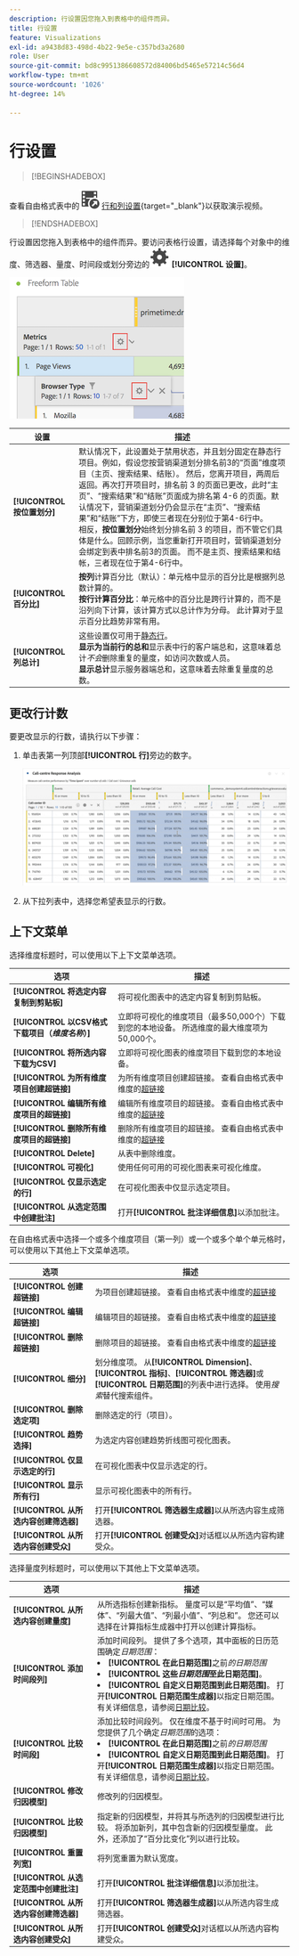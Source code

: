 ```yaml
---
description: 行设置因您拖入到表格中的组件而异。
title: 行设置
feature: Visualizations
exl-id: a9438d83-498d-4b22-9e5e-c357bd3a2680
role: User
source-git-commit: bd8c9951386608572d84006bd5465e57214c56d4
workflow-type: tm+mt
source-wordcount: '1026'
ht-degree: 14%

---
```


# 行设置


>[!BEGINSHADEBOX]

查看自由格式表中的![VideoCheckedOut](/help/assets/icons/VideoCheckedOut.svg) [行和列设置](https://video.tv.adobe.com/v/40382/?quality=12&learn=on){target="_blank"}以获取演示视频。

>[!ENDSHADEBOX]

行设置因您拖入到表格中的组件而异。要访问表格行设置，请选择每个对象中的维度、筛选器、量度、时间段或划分旁边的![设置](/help/assets/icons/Setting.svg) **[!UICONTROL 设置]**。

![自由格式表突出显示指标的“设置”图标](assets/row-settings.png)

| 设置 | 描述 |
| --- | --- |
| **[!UICONTROL 按位置划分]** | 默认情况下，此设置处于禁用状态，并且划分固定在静态行项目。例如，假设您按营销渠道划分排名前3的“页面”维度项目（主页、搜索结果、结账）。 然后，您离开项目，两周后返回。再次打开项目时，排名前 3 的页面已更改，此时“主页”、“搜索结果”和“结账”页面成为排名第 4-6 的页面。默认情况下，营销渠道划分仍会显示在“主页”、“搜索结果”和“结账”下方，即使三者现在分别位于第4-6行中。 <br>相反，**按位置划分**&#x200B;始终划分排名前 3 的项目，而不管它们具体是什么。回顾示例，当您重新打开项目时，营销渠道划分会绑定到表中排名前3的页面。 而不是主页、搜索结果和结帐，三者现在位于第4-6行中。 |
| **[!UICONTROL 百分比]** | **按列**&#x200B;计算百分比（默认）：单元格中显示的百分比是根据列总数计算的。 <br>**按行计算百分比**：单元格中的百分比是跨行计算的，而不是沿列向下计算，该计算方式以总计作为分母。 此计算对于显示百分比趋势非常有用。 |
| **[!UICONTROL 列总计]** | 这些设置仅可用于[静态行](/help/analysis-workspace/visualizations/freeform-table/column-row-settings/manual-vs-dynamic-rows.md)。<br> **显示为当前行的总和**&#x200B;显示表中行的客户端总和，这意味着总计&#x200B;*不会*&#x200B;删除重复的量度，如访问次数或人员。<br> **显示总计**&#x200B;显示服务器端总和，这意味着去除重复量度的总数。 |

## 更改行计数

要更改显示的行数，请执行以下步骤：

1. 单击表第一列顶部&#x200B;**[!UICONTROL 行]**&#x200B;旁边的数字。

   ![自由格式表，显示所显示行数的下拉列表。 已选择400行。](assets/change-row-count.gif)

1. 从下拉列表中，选择您希望表显示的行数。


## 上下文菜单

选择维度标题时，可以使用以下上下文菜单选项。

| 选项 | 描述 |
| --- | --- |
| **[!UICONTROL 将选定内容复制到剪贴板]** | 将可视化图表中的选定内容复制到剪贴板。 |
| **[!UICONTROL 以CSV格式下载项目（*维度名称*）]** | 立即将可视化的维度项目（最多50,000个）下载到您的本地设备。 所选维度的最大维度项为50,000个。 |
| **[!UICONTROL 将所选内容下载为CSV]** | 立即将可视化图表的维度项目下载到您的本地设备。 |
| **[!UICONTROL 为所有维度项目创建超链接]** | 为所有维度项目创建超链接。 查看自由格式表中维度的[超链接](../freeform-table-hyperlinks.md) |
| **[!UICONTROL 编辑所有维度项目的超链接]** | 编辑所有维度项目的超链接。 查看自由格式表中维度的[超链接](../freeform-table-hyperlinks.md) |
| **[!UICONTROL 删除所有维度项目的超链接]** | 删除所有维度项目的超链接。 查看自由格式表中维度的[超链接](../freeform-table-hyperlinks.md) |
| **[!UICONTROL Delete]** | 从表中删除维度。 |
| **[!UICONTROL 可视化]** | 使用任何可用的可视化图表来可视化维度。 |
| **[!UICONTROL 仅显示选定的行]** | 在可视化图表中仅显示选定项目。 |
| **[!UICONTROL 从选定范围中创建批注]** | 打开&#x200B;**[!UICONTROL 批注详细信息]**&#x200B;以添加批注。 |


在自由格式表中选择一个或多个维度项目（第一列）或一个或多个单个单元格时，可以使用以下其他上下文菜单选项。

| 选项 | 描述 |
| --- | --- |
| **[!UICONTROL 创建超链接]** | 为项目创建超链接。 查看自由格式表中维度的[超链接](../freeform-table-hyperlinks.md) |
| **[!UICONTROL 编辑超链接]** | 编辑项目的超链接。 查看自由格式表中维度的[超链接](../freeform-table-hyperlinks.md) |
| **[!UICONTROL 删除超链接]** | 删除项目的超链接。 查看自由格式表中维度的[超链接](../freeform-table-hyperlinks.md) |
| **[!UICONTROL 细分]** | 划分维度项。 从&#x200B;**[!UICONTROL Dimension]**、**[!UICONTROL 指标]**、**[!UICONTROL 筛选器]**&#x200B;或&#x200B;**[!UICONTROL 日期范围]**&#x200B;的列表中进行选择。 使用&#x200B;*搜索*&#x200B;替代搜索组件。 |
| **[!UICONTROL 删除选定项]** | 删除选定的行（项目）。 |
| **[!UICONTROL 趋势选择]** | 为选定内容创建趋势折线图可视化图表。 |
| **[!UICONTROL 仅显示选定的行]** | 在可视化图表中仅显示选定的行。 |
| **[!UICONTROL 显示所有行]** | 显示可视化图表中的所有行。 |
| **[!UICONTROL 从所选内容创建筛选器]** | 打开&#x200B;**[!UICONTROL 筛选器生成器]**&#x200B;以从所选内容生成筛选器。 |
| **[!UICONTROL 从所选内容创建受众]** | 打开&#x200B;**[!UICONTROL 创建受众]**&#x200B;对话框以从所选内容构建受众。 |

选择量度列标题时，可以使用以下其他上下文菜单选项。

| 选项 | 描述 |
|---|---|
| **[!UICONTROL 从所选内容创建量度]** | 从所选指标创建新指标。 量度可以是“平均值”、“媒体”、“列最大值”、“列最小值”、“列总和”。 您还可以选择在计算指标生成器中打开以创建计算指标。 |
| **[!UICONTROL 添加时间段列]** | 添加时间段列。 提供了多个选项，其中面板的日历范围确定&#x200B;*日期范围*： <li>**[!UICONTROL 在此日期范围]**&#x200B;之前&#x200B;*的日期范围*</li><li>**[!UICONTROL 这些&#x200B;*日期范围*至此日期范围]**。</li><li>**[!UICONTROL 自定义日期范围到此日期范围]**。 打开&#x200B;**[!UICONTROL 日期范围生成器]**&#x200B;以指定日期范围。</li>有关详细信息，请参阅[日期比较](/help/components/date-ranges/time-comparison.md)。 |
| **[!UICONTROL 比较时间段]** | 添加比较时间段列。 仅在维度不基于时间时可用。 为您提供了几个确定&#x200B;*日期范围*&#x200B;的选项： <li>**[!UICONTROL 在此日期范围]**&#x200B;之前&#x200B;*的日期范围*</li><li>**[!UICONTROL 自定义日期范围到此日期范围]**。 打开&#x200B;**[!UICONTROL 日期范围生成器]**&#x200B;以指定日期范围。</li>有关详细信息，请参阅[日期比较](/help/components/date-ranges/time-comparison.md)。 |
| **[!UICONTROL 修改归因模型]** | 修改列的归因模型。 |
| **[!UICONTROL 比较归因模型]** | 指定新的归因模型，并将其与所选列的归因模型进行比较。 将添加新列，其中包含新的归因模型量度。 此外，还添加了“百分比变化”列以进行比较。 |
| **[!UICONTROL 重置列宽]** | 将列宽重置为默认宽度。 |
| **[!UICONTROL 从选定范围中创建批注]** | 打开&#x200B;**[!UICONTROL 批注详细信息]**&#x200B;以添加批注。 |
| **[!UICONTROL 从所选内容创建筛选器]** | 打开&#x200B;**[!UICONTROL 筛选器生成器]**&#x200B;以从所选内容生成筛选器。 |
| **[!UICONTROL 从所选内容创建受众]** | 打开&#x200B;**[!UICONTROL 创建受众]**&#x200B;对话框以从所选内容构建受众。 |
